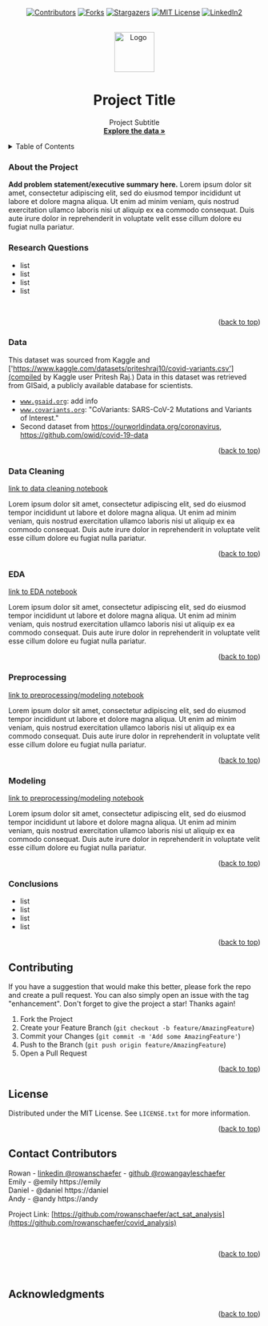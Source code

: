 <div id="top"></div>

<div align="center">
<!-- PROJECT SHIELDS -->

[![Contributors][contributors-shield]][contributors-url]
[![Forks][forks-shield]][forks-url]
[![Stargazers][stars-shield]][stars-url]
[![MIT License][license-shield]][license-url]
[![LinkedIn2][linkedin-shield]][linkedin-url]</div>

<!-- PROJECT LOGO -->
<br />
<div align="center">
  <a href="https://github.com/rowangayleschaefer">
    <img src="images/logo.png" alt="Logo" width="80" height="80">
  </a>

<h1 align="center"> Project Title </h1>
<p align="center">
    Project Subtitle
    <br />
    <a href="https://github.com/rowanschaefer/act_sat_analysis"><strong>Explore the data »</strong></a>
    <br />
  </p>
</div>



<!-- TABLE OF CONTENTS -->
<details>
 /* note, I'll go through and update formatting for this later! Right now the navigation won't work as it includes sections that have been deleted */
  
  <summary>Table of Contents</summary>
  <ol>
    <li>
      <a href="#about-the-project">About The Project</a>
      <ul>
        <li><a href="#data">Data</a></li>
      </ul>
    </li>
        <li><a href="#process">Data Cleaning & EDA</a></li>
        <li><a href="#installation">Modeling</a></li>
      </ul>
    </li>
    <li><a href="#datasets">Datasets</a></li>
    <li><a href="#data-dictionary">Data Dictionary</a></li>
    <li><a href="#contributing">Contributing</a></li>
    <li><a href="#license">License</a></li>
    <li><a href="#contact">Contact</a></li>
    <li><a href="#acknowledgments">Acknowledgments</a></li>
  </ol>
</details>


<!-- ABOUT THE PROJECT -->
### About the Project
<b>Add problem statement/executive summary here.</b> Lorem ipsum dolor sit amet, consectetur adipiscing elit, sed do eiusmod tempor incididunt ut labore et dolore magna aliqua. Ut enim ad minim veniam, quis nostrud exercitation ullamco laboris nisi ut aliquip ex ea commodo consequat. Duis aute irure dolor in reprehenderit in voluptate velit esse cillum dolore eu fugiat nulla pariatur.

### Research Questions

* list
* list
* list
* list

<br />
<p align="right">(<a href="#top">back to top</a>)</p>


<!-- DATA -->
### Data
This dataset was sourced from Kaggle and ['https://www.kaggle.com/datasets/priteshraj10/covid-variants.csv'](compiled by Kaggle user Pritesh Raj.) Data in this dataset was retrieved from GISaid, a publicly available database for scientists.

* [`www.gsaid.org`](gsaid.org): add info
* [`www.covariants.org`](CoVariants.org): "CoVariants: SARS-CoV-2 Mutations and Variants of Interest."
* Second dataset from https://ourworldindata.org/coronavirus, https://github.com/owid/covid-19-data


<p align="right">(<a href="#top">back to top</a>)</p>



<!-- CLEANING -->
### Data Cleaning
[link to data cleaning notebook](https://www.python.org)

Lorem ipsum dolor sit amet, consectetur adipiscing elit, sed do eiusmod tempor incididunt ut labore et dolore magna aliqua. Ut enim ad minim veniam, quis nostrud exercitation ullamco laboris nisi ut aliquip ex ea commodo consequat. Duis aute irure dolor in reprehenderit in voluptate velit esse cillum dolore eu fugiat nulla pariatur.


<p align="right">(<a href="#top">back to top</a>)</p>

<!-- EDA -->
### EDA
[link to EDA notebook](https://www.python.org)

Lorem ipsum dolor sit amet, consectetur adipiscing elit, sed do eiusmod tempor incididunt ut labore et dolore magna aliqua. Ut enim ad minim veniam, quis nostrud exercitation ullamco laboris nisi ut aliquip ex ea commodo consequat. Duis aute irure dolor in reprehenderit in voluptate velit esse cillum dolore eu fugiat nulla pariatur.


<p align="right">(<a href="#top">back to top</a>)</p>


<!-- PREPROCESS -->
### Preprocessing
[link to preprocessing/modeling notebook](https://www.python.org)

Lorem ipsum dolor sit amet, consectetur adipiscing elit, sed do eiusmod tempor incididunt ut labore et dolore magna aliqua. Ut enim ad minim veniam, quis nostrud exercitation ullamco laboris nisi ut aliquip ex ea commodo consequat. Duis aute irure dolor in reprehenderit in voluptate velit esse cillum dolore eu fugiat nulla pariatur.


<p align="right">(<a href="#top">back to top</a>)</p>


<!-- MODELING -->
### Modeling
[link to preprocessing/modeling notebook](https://www.python.org)

Lorem ipsum dolor sit amet, consectetur adipiscing elit, sed do eiusmod tempor incididunt ut labore et dolore magna aliqua. Ut enim ad minim veniam, quis nostrud exercitation ullamco laboris nisi ut aliquip ex ea commodo consequat. Duis aute irure dolor in reprehenderit in voluptate velit esse cillum dolore eu fugiat nulla pariatur.


<p align="right">(<a href="#top">back to top</a>)</p>


<!-- CONCLUSIONS -->
### Conclusions
* list
* list
* list
* list



<p align="right">(<a href="#top">back to top</a>)</p>




<!-- CONTRIBUTING -->
## Contributing

If you have a suggestion that would make this better, please fork the repo and create a pull request. You can also simply open an issue with the tag "enhancement".
Don't forget to give the project a star! Thanks again!

1. Fork the Project
2. Create your Feature Branch (`git checkout -b feature/AmazingFeature`)
3. Commit your Changes (`git commit -m 'Add some AmazingFeature'`)
4. Push to the Branch (`git push origin feature/AmazingFeature`)
5. Open a Pull Request


<p align="right">(<a href="#top">back to top</a>)</p>




<!-- LICENSE -->
## License

Distributed under the MIT License. See `LICENSE.txt` for more information.

<p align="right">(<a href="#top">back to top</a>)</p>



<!-- CONTACT CONTRIBUTORS -->
## Contact Contributors

Rowan - [linkedin @rowanschaefer](https://linkedin.com/in/rowanschaefer) - [github @rowangayleschaefer](https://github.com/rowangayleschaefer)<br />
Emily - @emily https://emily<br />
Daniel - @daniel https://daniel<br />
Andy - @andy https://andy<br />

Project Link: [https://github.com/rowanschaefer/act_sat_analysis](https://github.com/rowanschaefer/covid_analysis)


<br />
<p align="right">(<a href="#top">back to top</a>)</p>
<br />



<!-- ACKNOWLEDGMENTS -->
## Acknowledgments


<p align="right">(<a href="#top">back to top</a>)</p>


<!-- MARKDOWN LINKS & IMAGES -->
<!-- https://www.markdownguide.org/basic-syntax/#reference-style-links -->
[contributors-shield]: https://img.shields.io/github/contributors/rowangayleschaefer/covid_analysis.svg?style=for-the-badge
[contributors-url]: https://github.com/rowangayleschaefer/covid_analysis/graphs/contributors
[forks-shield]: https://img.shields.io/github/forks/rowangayleschaefer/covid_analysis.svg?style=for-the-badge
[forks-url]: https://github.com/rowangayleschaefer/covid_analysis/network/members
[stars-shield]: https://img.shields.io/github/stars/rowangayleschaefer/covid_analysis.svg?style=for-the-badge
[stars-url]: https://github.com/rowangayleschaefer/covid_analysis/stargazers
[issues-shield]: https://img.shields.io/github/issues/rowangayleschaefer/covid_analysis.svg?style=for-the-badge
[issues-url]: https://github.com/rowangayleschaefer/covid_analysis/issues
[license-shield]: https://img.shields.io/github/license/rowangayleschaefer/covid_analysis.svg?style=for-the-badge
[license-url]: https://github.com/rowangayleschaefer/covid_analysis/blob/master/LICENSE.txt
[linkedin-shield]: https://img.shields.io/badge/-LinkedIn-black.svg?style=for-the-badge&logo=linkedin&colorB=555
[linkedin-url]: https://linkedin.com/in/rowangayleschaefer
[product-screenshot]: images/screenshot.png

